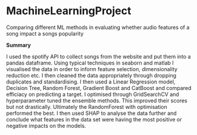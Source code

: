 # MachineLearningProject
Comparing different ML methods in evaluating whether audio features of a song impact a songs popularity 

**Summary**

I used the spotify API to collect songs from the website and put them into a pandas dataframe.
Using typical techniques in seaborn and matlab I visualised the data in order to inform feature selection, dimensionality reduction etc.
I then cleaned the data appropriately through dropping duplicates and standardising.
I then used a Linear Regression model, Decision Tree, Random Forest, Gradient Boost and CatBoost and compared efficiacy on predicting a target. 
I optimised through GridSearchCV and hyperparameter tuned the ensemble methods. 
This improved their scores but not drastically. 
Ultimately the RandomForest with optimisation performed the best.
I then used SHAP to analyse the data further and conclude what features in the data set were having the most positive or negative impacts on the models. 

